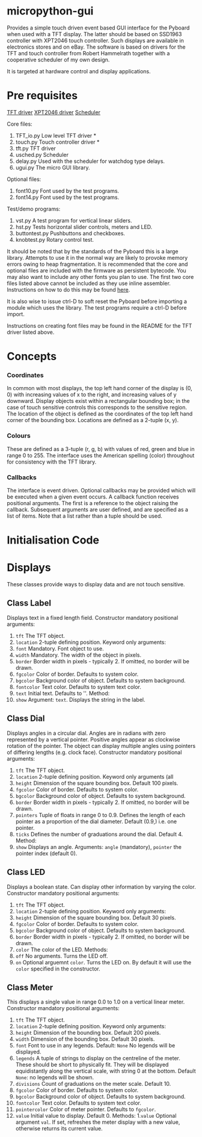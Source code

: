 # micropython-gui

Provides a simple touch driven event based GUI interface for the Pyboard when used with a TFT
display. The latter should be based on SSD1963 controller with XPT2046 touch controller. Such
displays are available in electronics stores and on eBay. The software is based on drivers for the
TFT and touch controller from Robert Hammelrath together with a cooperative scheduler of my own
design.

It is targeted at hardware control and display applications.

# Pre requisites

[TFT driver](https://github.com/robert-hh/SSD1963-TFT-Library-for-PyBoard.git)
[XPT2046 driver](https://github.com/robert-hh/XPT2046-touch-pad-driver-for-PyBoard.git)
[Scheduler](https://github.com/peterhinch/Micropython-scheduler.git)

Core files:
 1. TFT_io.py Low level TFT driver *
 2. touch.py Touch controller driver *
 3. tft.py TFT driver
 4. usched.py Scheduler
 5. delay.py Used with the scheduler for watchdog type delays.
 6. ugui.py The micro GUI library.

Optional files:
 1. font10.py Font used by the test programs.
 2. font14.py Font used by the test programs.

Test/demo programs:
 1. vst.py A test program for vertical linear sliders.
 2. hst.py Tests horizontal slider controls, meters and LED.
 3. buttontest.py Pushbuttons and checkboxes.
 4. knobtest.py Rotary control test.

It should be noted that by the standards of the Pyboard this is a large library. Attempts to use it
in the normal way are likely to provoke memory errors owing to heap fragmentation. It is
recommended that the core and optional files are included with the firmware as persistent bytecode.
You may also want to include any other fonts you plan to use. The first two core files listed above
cannot be included as they use inline assembler. Instructions on how to do this may be found
[here](http://forum.micropython.org/viewtopic.php?f=6&t=1776).

It is also wise to issue ctrl-D to soft reset the Pyboard before importing a module which uses the
library. The test programs require a ctrl-D before import.

Instructions on creating font files may be found in the README for the TFT driver listed above.

# Concepts

### Coordinates

In common with most displays, the top left hand corner of the display is (0, 0) with increasing
values of x to the right, and increasing values of y downward. Display objects exist within a
rectangular bounding box; in the case of touch sensitive controls this corresponds to the sensitive
region. The location of the object is defined as the coordinates of the top left hand corner of the
bounding box. Locations are defined as a 2-tuple (x, y).

### Colours

These are defined as a 3-tuple (r, g, b) with values of red, green and blue in range 0 to 255. The
interface uses the American spelling (color) throughout for consistency with the TFT library.

### Callbacks

The interface is event driven. Optional callbacks may be provided which will be executed when a
given event occurs. A callback function receives positional arguments. The first is a reference to
the object raising the callback. Subsequent arguments are user defined, and are specified as a list
of items. Note that a list rather than a tuple should be used.

# Initialisation Code

# Displays

These classes provide ways to display data and are not touch sensitive.

## Class Label

Displays text in a fixed length field. Constructor mandatory positional arguments:
 1. ``tft`` The TFT object.
 2. ``location`` 2-tuple defining position.
Keyword only arguments:
 1. ``font`` Mandatory. Font object to use.
 2. ``width`` Mandatory. The width of the object in pixels.
 3. ``border`` Border width in pixels - typically 2. If omitted, no border will be drawn.
 4. ``fgcolor`` Color of border. Defaults to system color.
 5. ``bgcolor`` Background color of object. Defaults to system background.
 6. ``fontcolor`` Text color. Defaults to system text color.
 7. ``text`` Initial text. Defaults to ''.
Method:
 1. ``show`` Argument: ``text``. Displays the string in the label.

## Class Dial

Displays angles in a circular dial. Angles are in radians with zero represented by a vertical
pointer. Positive angles appear as clockwise rotation of the pointer. The object can display
multiple angles using pointers of differing lengths (e.g. clock face). Constructor mandatory
positional arguments:
 1. ``tft`` The TFT object.
 2. ``location`` 2-tuple defining position.
Keyword only arguments (all 
 1. ``height`` Dimension of the square bounding box. Default 100 pixels.
 2. ``fgcolor`` Color of border. Defaults to system color.
 3. ``bgcolor`` Background color of object. Defaults to system background.
 4. ``border`` Border width in pixels - typically 2. If omitted, no border will be drawn.
 5. ``pointers`` Tuple of floats in range 0 to 0.9. Defines the length of each pointer as a
 proportion of the dial diameter. Default (0.9,) i.e. one pointer.
 6. ``ticks`` Defines the number of graduations around the dial. Default 4.
Method:
 1. ``show`` Displays an angle. Arguments: ``angle`` (mandatory), ``pointer`` the pointer index
 (default 0).

## Class LED

Displays a boolean state. Can display other information by varying the color. Constructor mandatory
positional arguments:
 1. ``tft`` The TFT object.
 2. ``location`` 2-tuple defining position.
Keyword only arguments:
 1. ``height`` Dimension of the square bounding box. Default 30 pixels.
 2. ``fgcolor`` Color of border. Defaults to system color.
 3. ``bgcolor`` Background color of object. Defaults to system background.
 4. ``border`` Border width in pixels - typically 2. If omitted, no border will be drawn.
 5. ``color`` The color of the LED.
Methods:
 1. ``off`` No arguments. Turns the LED off.
 2. ``on`` Optional arguemnt ``color``. Turns the LED on. By default it will use the ``color``
 specified in the constructor.

## Class Meter

This displays a single value in range 0.0 to 1.0 on a vertical linear meter. Constructor mandatory
positional arguments:
 1. ``tft`` The TFT object.
 2. ``location`` 2-tuple defining position.
Keyword only arguments:
 1. ``height`` Dimension of the bounding box. Default 200 pixels.
 2. ``width`` Dimension of the bounding box. Default 30 pixels.
 3. ``font`` Font to use in any legends. Default: ``None`` No legends will be displayed.
 4. ``legends`` A tuple of strings to display on the centreline of the meter. These should be
 short to physically fit. They will be displayed equidistantly along the vertical scale, with
 string 0 at the bottom. Default ``None``: no legends will be shown.
 5. ``divisions`` Count of graduations on the meter scale. Default 10.
 6. ``fgcolor`` Color of border. Defaults to system color.
 7. ``bgcolor`` Background color of object. Defaults to system background.
 8. ``fontcolor`` Text color. Defaults to system text color.
 9. ``pointercolor`` Color of meter pointer. Defaults to ``fgcolor``.
 10. ``value`` Initial value to display. Default 0.
Methods:
 1.``value`` Optional argument ``val``. If set, refreshes the meter display with a new value,
 otherwise returns its current value.

